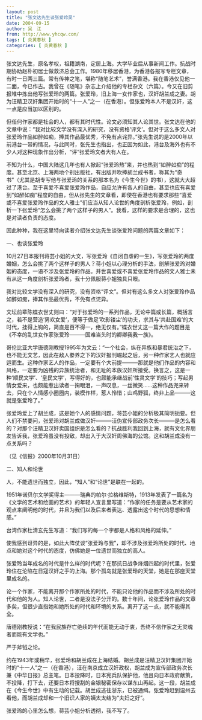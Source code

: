 ```yaml
---
layout: post
title: "张文达先生谈张爱玲吴"
date: 2004-09-15
author: 吴　江
from: http://www.yhcqw.com/
tags: [ 炎黄春秋 ]
categories: [ 炎黄春秋 ]
---
```





张文达先生，原名孝权，祖籍湖南，定居上海。大学毕业后从事新闻工作。抗战时期协助赵朴初居士做救济总会工作。1980年移居香港，为香港各报写专栏文章，有时一日两三篇。常有传神之笔，堪称“随笔艺术”，誉满香港。我在香港仅见他一二面，今已作古。我曾在《随笔》杂志上介绍他的专栏杂文（六篇）。今又在旧剪报堆中拣出他写张爱玲的两篇。张爱玲，旧上海一女作家也，汉奸胡兰成之妻。胡为汪精卫汉奸集团开始时的“十一人”之一（在香港）。但张爱玲本人不是汉奸，这一点是应当加以区别的。


但任何作家都是社会的人，都有其时代性。论文必须知其人论其世。张文达在他的文章中说：“我对比较文学没有深入的研究，没有资格‘评文’。但对于这么多文人对张爱玲作品如醉如痴，捧其作品最优秀，不免有点诧异。”张先生说的是2000年以前港台一带的情况，与此同时，张先生也指出，也正因为如此，港台及海外也有不少人对这种现象作出分析，“评”张爱玲文者大有人在。


不知为什么，中国大陆这几年也有人掀起“张爱玲热”来，并也热到“如醉如痴”的程度。甚至北京、上海两地个别出版社，有出版并吹捧胡兰成书者，称其为“奇书”（尤其是胡专写他与张爱玲的关系的那本名为《今生今世》的书），这就大大超过了港台。至于喜爱不喜爱张爱玲作品，自应允许有各人的自由，甚至也应有喜爱到“如醉如痴”程度的自由，但从张先生的文章看，即使在香港也有要求那些“喜爱或不喜爱张爱玲作品的文人雅士”们应当从知人论世的角度剖析张爱玲，例如，剖析一下张爱玲“怎么会挑了两个这样子的男人”。我看，这样的要求是合理的，这也是对读者负责的态度。

因此种种，我在这里特向读者介绍张文达先生谈张爱玲问题的两篇文章如下：

一、也谈张爱玲


10月27日本报刊蒋芸小姐的大文，写张爱玲《自闭自虐的一生》，写张爱玲的两度婚姻，怎么会挑了两个这样子的男人？蒋小姐以心理分析的手法，剖解张爱玲对婚姻的态度，一语不涉及张爱玲的作品。并世喜爱或不喜爱张爱玲作品的文人雅士未有从这一角度剖析张爱玲者，我十分佩服蒋小姐独具只眼。

我对比较文学没有深入的研究，没有资格“评文”。但对有这么多文人对张爱玲作品如醉如痴，捧其作品最优秀，不免有点诧异。


文坛前辈陈蝶衣世丈则曰：“对于张爱玲的一系列作品，无论中篇或长篇，概括言之，若不是营造‘男欢女爱’，便等于做足‘吹影镂尘’的功夫，求其与‘共赴国难’的大时代，挂得上钩的，简直是百不得一，绝无仅有。”蝶衣世丈这一篇大作的题目是《不幸的乱世女作家张爱玲———国难当头时的卿卿我我一族》。


哥伦比亚大学唐德刚教授1995年为文云：“一个社会，纵在异族和暴君统治之下，也不能无文艺，因此在敌人豢养之下的汉奸报刊崛起之后，另一种作家艺人也就应运而生。这种作家艺人的作品，一定要有个大前提———那就是他们作品的内容和风格，一定要为凶残的异族统治者，和无耻的本族汉奸所接受。换言之，这是一种‘顺民文学’、‘皇民文学’，写得好的，也颇能承继战前‘性灵文学’的技巧；写起男情女爱来，也颇能惹出读者一掬眼泪，一声叹息，一丝微笑……这种作品兜来转去，只在个人情感小圈圈内，装模作样，惹人怜惜；山鸡野狐，终非上品———这就是张爱玲了。”


张爱玲爱上了胡兰成，这是她个人的感情问题，蒋芸小姐的分析极其简明扼要。但人们不禁要问，张爱玲对胡兰成做汉奸———汪伪宣传部政务次长———是怎么看的？对那个汪精卫汉奸卖国组织是怎么看的？抗战胜利我回到上海，就有文化界朋友告诉我，张爱玲虽没有投敌，却出入于大汉奸周佛海的公馆。这和胡兰成没有一点关系吗？

（见《信报》2000年10月31日）

二、知人和论世

人，不能遗世而独立，因此，“知人”和“论世”是联在一起的。


1951年诺贝尔文学奖得主———瑞典的帕尔·拉格维斯特，1913年发表了一篇名为《文学的艺术和绘画的艺术》的年轻人宣言里写道：“作家的任务是要从艺术家的观点来阐明他的时代，并且为我们以及后来者表达、透露出这个时代的思想和情感。”

台湾作家杜清玄先生写道：“我们写的每一个字都是人格和风格的延伸。”

使我感到讶异的是，如此大阵仗谈“张爱玲与我”，却不涉及张爱玲所处的时代、地点和她对这个时代的态度，仿佛她是一位遗世而独立的高人。

张爱玲当年成名的时代是什么样的时代呢？在那抗日战争烽烟四起的时代里，张爱玲住在沦陷在日寇汉奸之手的上海。那个孤岛就是张爱玲的天堂，她是在那座天堂里成名的。


论一个作家，不能离开那个作家所处的时代，不能只论他的作品而不涉及所处的时代和他的为人。知人论世，二者是没法子分开的。数十年间，论张爱玲作品的文章多矣，但很少直指她和她所处的时代和环境的关系。离开了这一点，就不能得其全。

唐德刚教授说：“在我民族存亡绝续的年代而能无动于衷，吾终不信作家之无灵魂者而能有文学也。”

严于斧钺之论。


约在1943年或稍早，张爱玲和胡兰成在上海结婚。胡兰成是汪精卫汉奸集团开始时的“十一人”之一（在香港），汪在南京成立汉奸政权，胡兰成为宣传部政务次长兼《中华日报》总主笔。日本投降时，日本宪兵队保护他，他且向日本政府献策，不投降，打下去，还要日本将搜刮的金银秘密保存以谋东山再起。这一段，胡兰成在《今生今世》中有生动的记载。胡兰成逃往浙东，已被通缉。张爱玲赶到温州去看他，而胡兰成却和一个旧识人家的姨太太结为“夫妇之好”。

张爱玲的心里怎么想，蒋芸小姐分析透彻，我不写了。



